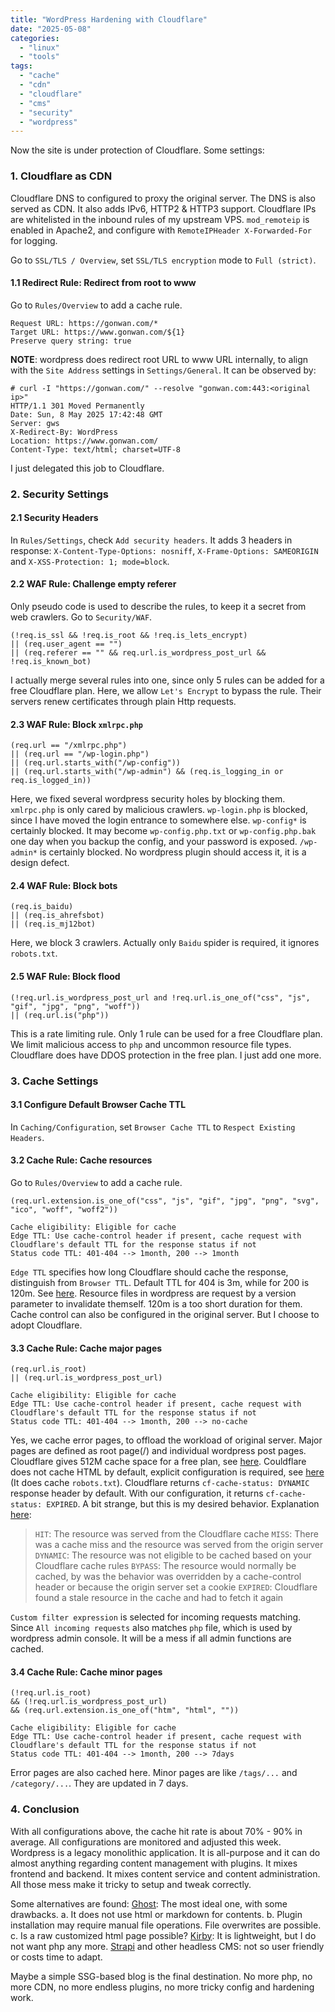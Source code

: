 ```yaml
---
title: "WordPress Hardening with Cloudflare"
date: "2025-05-08"
categories: 
  - "linux"
  - "tools"
tags: 
  - "cache"
  - "cdn"
  - "cloudflare"
  - "cms"
  - "security"
  - "wordpress"
---
```


Now the site is under protection of Cloudflare. Some settings:

### 1\. Cloudflare as CDN

Cloudflare DNS to configured to proxy the original server. The DNS is also served as CDN. It also adds IPv6, HTTP2 & HTTP3 support. Cloudflare IPs are whitelisted in the inbound rules of my upstream VPS. `mod_remoteip` is enabled in Apache2, and configure with `RemoteIPHeader X-Forwarded-For` for logging.

Go to `SSL/TLS / Overview`, set `SSL/TLS encryption` mode to `Full (strict)`.

#### 1.1 Redirect Rule: Redirect from root to www

Go to `Rules/Overview` to add a cache rule.

```
Request URL: https://gonwan.com/*
Target URL: https://www.gonwan.com/${1}
Preserve query string: true
```

**NOTE**: wordpress does redirect root URL to www URL internally, to align with the `Site Address` settings in `Settings/General`. It can be observed by:

```
# curl -I "https://gonwan.com/" --resolve "gonwan.com:443:<original ip>"
HTTP/1.1 301 Moved Permanently
Date: Sun, 8 May 2025 17:42:48 GMT
Server: gws
X-Redirect-By: WordPress
Location: https://www.gonwan.com/
Content-Type: text/html; charset=UTF-8
```

I just delegated this job to Cloudflare.

### 2\. Security Settings

#### 2.1 Security Headers

In `Rules/Settings`, check `Add security headers`. It adds 3 headers in response: `X-Content-Type-Options: nosniff`, `X-Frame-Options: SAMEORIGIN` and `X-XSS-Protection: 1; mode=block`.

#### 2.2 WAF Rule: Challenge empty referer

Only pseudo code is used to describe the rules, to keep it a secret from web crawlers. Go to `Security/WAF`.

```
(!req.is_ssl && !req.is_root && !req.is_lets_encrypt)
|| (req.user_agent == "")
|| (req.referer == "" && req.url.is_wordpress_post_url && !req.is_known_bot)
```

I actually merge several rules into one, since only 5 rules can be added for a free Cloudflare plan. Here, we allow `Let's Encrypt` to bypass the rule. Their servers renew certificates through plain Http requests.

#### 2.3 WAF Rule: Block `xmlrpc.php`

```
(req.url == "/xmlrpc.php")
|| (req.url == "/wp-login.php")
|| (req.url.starts_with("/wp-config"))
|| (req.url.starts_with("/wp-admin") && (req.is_logging_in or req.is_logged_in))
```

Here, we fixed several wordpress security holes by blocking them. `xmlrpc.php` is only cared by malicious crawlers. `wp-login.php` is blocked, since I have moved the login entrance to somewhere else. `wp-config*` is certainly blocked. It may become `wp-config.php.txt` or `wp-config.php.bak` one day when you backup the config, and your password is exposed. `/wp-admin*` is certainly blocked. No wordpress plugin should access it, it is a design defect.

#### 2.4 WAF Rule: Block bots

```
(req.is_baidu)
|| (req.is_ahrefsbot)
|| (req.is_mj12bot)
```

Here, we block 3 crawlers. Actually only `Baidu` spider is required, it ignores `robots.txt`.

#### 2.5 WAF Rule: Block flood

```
(!req.url.is_wordpress_post_url and !req.url.is_one_of("css", "js", "gif", "jpg", "png", "woff"))
|| (req.url.is("php"))
```

This is a rate limiting rule. Only 1 rule can be used for a free Cloudflare plan. We limit malicious access to `php` and uncommon resource file types. Cloudflare does have DDOS protection in the free plan. I just add one more.

### 3\. Cache Settings

#### 3.1 Configure Default Browser Cache TTL

In `Caching/Configuration`, set `Browser Cache TTL` to `Respect Existing Headers`.

#### 3.2 Cache Rule: Cache resources

Go to `Rules/Overview` to add a cache rule.

```
(req.url.extension.is_one_of("css", "js", "gif", "jpg", "png", "svg", "ico", "woff", "woff2"))
```

```
Cache eligibility: Eligible for cache
Edge TTL: Use cache-control header if present, cache request with Cloudflare's default TTL for the response status if not
Status code TTL: 401-404 --> 1month, 200 --> 1month
```

`Edge TTL` specifies how long Cloudflare should cache the response, distinguish from `Browser TTL`. Default TTL for 404 is 3m, while for 200 is 120m. See [here](https://developers.cloudflare.com/cache/how-to/configure-cache-status-code/#edge-ttl). Resource files in wordpress are request by a version parameter to invalidate themself. 120m is a too short duration for them. Cache control can also be configured in the original server. But I choose to adopt Cloudflare.

#### 3.3 Cache Rule: Cache major pages

```
(req.url.is_root)
|| (req.url.is_wordpress_post_url)
```

```
Cache eligibility: Eligible for cache
Edge TTL: Use cache-control header if present, cache request with Cloudflare's default TTL for the response status if not
Status code TTL: 401-404 --> 1month, 200 --> no-cache
```

Yes, we cache error pages, to offload the workload of original server. Major pages are defined as root page(/) and individual wordpress post pages. Cloudflare gives 512M cache space for a free plan, see [here](https://developers.cloudflare.com/cache/concepts/default-cache-behavior/#cacheable-size-limits). Couldflare does not cache HTML by default, explicit configuration is required, see [here](https://developers.cloudflare.com/cache/concepts/default-cache-behavior/#default-cached-file-extensions) (It does cache `robots.txt`). Cloudflare returns `cf-cache-status: DYNAMIC` response header by default. With our configuration, it returns `cf-cache-status: EXPIRED`. A bit strange, but this is my desired behavior. Explanation [here](https://www.debugbear.com/docs/cf-cache-status):

> `HIT`: The resource was served from the Cloudflare cache `MISS`: There was a cache miss and the resource was served from the origin server `DYNAMIC`: The resource was not eligible to be cached based on your Cloudflare cache rules `BYPASS`: The resource would normally be cached, by was the behavior was overridden by a cache-control header or because the origin server set a cookie `EXPIRED`: Cloudflare found a stale resource in the cache and had to fetch it again

`Custom filter expression` is selected for incoming requests matching. Since `All incoming requests` also matches `php` file, which is used by wordpress admin console. It will be a mess if all admin functions are cached.

#### 3.4 Cache Rule: Cache minor pages

```
(!req.url.is_root)
&& (!req.url.is_wordpress_post_url)
&& (req.url.extension.is_one_of("htm", "html", ""))
```

```
Cache eligibility: Eligible for cache
Edge TTL: Use cache-control header if present, cache request with Cloudflare's default TTL for the response status if not
Status code TTL: 401-404 --> 1month, 200 --> 7days
```

Error pages are also cached here. Minor pages are like `/tags/...` and `/category/...`. They are updated in 7 days.

### 4\. Conclusion

With all configurations above, the cache hit rate is about 70% - 90% in average. All configurations are monitored and adjusted this week. Wordpress is a legacy monolithic application. It is all-purpose and it can do almost anything regarding content management with plugins. It mixes frontend and backend. It mixes content service and content administration. All those mess make it tricky to setup and tweak correctly.

Some alternatives are found: [Ghost](https://ghost.org): The most ideal one, with some drawbacks. a. It does not use html or markdown for contents. b. Plugin installation may require manual file operations. File overwrites are possible. c. Is a raw customized html page possible? [Kirby](https://getkirby.com/): It is lightweight, but I do not want php any more. [Strapi](https://strapi.io/) and other headless CMS: not so user friendly or costs time to adapt.

Maybe a simple SSG-based blog is the final destination. No more php, no more CDN, no more endless plugins, no more tricky config and hardening work.
